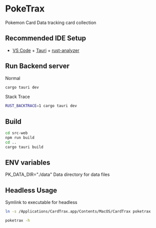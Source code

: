 # PokeTrax

Pokemon Card Data tracking card collection

## Recommended IDE Setup

- [VS Code](https://code.visualstudio.com/) + [Tauri](https://marketplace.visualstudio.com/items?itemName=tauri-apps.tauri-vscode) + [rust-analyzer](https://marketplace.visualstudio.com/items?itemName=rust-lang.rust-analyzer)


## Run Backend server

Normal
```sh
cargo tauri dev
```
Stack Trace
```sh
RUST_BACKTRACE=1 cargo tauri dev 
```



## Build

```sh
cd src-web 
npm run build
cd ..
cargo tauri build
```

## ENV variables

PK_DATA_DIR="./data" Data directory for data files

## Headless Usage

Symlink to executable for headless

```sh
ln -s /Applications/CardTrax.app/Contents/MacOS/CardTrax poketrax
```

```sh
poketrax -h
```